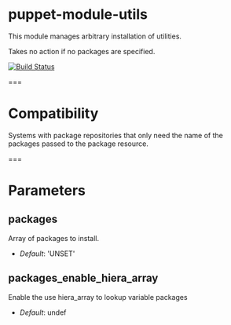 # puppet-module-utils

This module manages arbitrary installation of utilities.

Takes no action if no packages are specified.

[![Build Status](https://travis-ci.org/ghoneycutt/puppet-module-utils.png?branch=master)](https://travis-ci.org/ghoneycutt/puppet-module-utils)

===

# Compatibility

Systems with package repositories that only need the name of the packages passed to the package resource.

===

# Parameters

packages
--------
Array of packages to install.

- *Default*: 'UNSET'

packages_enable_hiera_array
---------------------------
Enable the use hiera_array to lookup variable packages

- *Default*: undef
